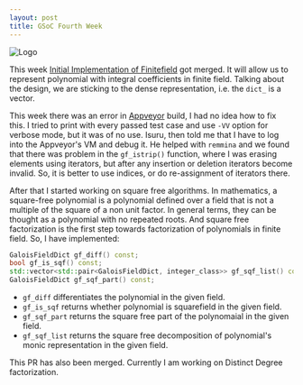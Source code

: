 ```yaml
---
layout: post
title: GSoC Fourth Week
---
```


![Logo](https://summerofcode.withgoogle.com/static/img/summer-of-code-logo.svg)

This week [Initial Implementation of Finitefield](https://github.com/symengine/symengine/pull/955) got merged. It will allow us to represent polynomial with integral coefficients in finite field.
Talking about the design, we are sticking to the dense representation, i.e. the `dict_` is a vector. 

This week there was an error in [Appveyor](https://ci.appveyor.com/) build, I had no idea how to fix this. I tried to print with every passed test case and use `-VV` option for verbose mode, but it was of no use.
Isuru, then told me that I have to log into the Appveyor's VM and debug it. He helped with `remmina` and we found that there was problem in the `gf_istrip()` function, where I was erasing elements using iterators, but after any insertion or deletion iterators become invalid. So, it is better to use indices, or do re-assignment of iterators there.

After that I started working on square free algorithms. In mathematics, a square-free polynomial is a polynomial defined over a field that is not a multiple of the square of a non unit factor. In general terms, they can be thought as a polynomial with no repeated roots.
And square free factorization is the first step towards factorization of polynomials in finite field.
So, I have implemented:

```C++
GaloisFieldDict gf_diff() const;
bool gf_is_sqf() const;
std::vector<std::pair<GaloisFieldDict, integer_class>> gf_sqf_list() const;
GaloisFieldDict gf_sqf_part() const;
```

- `gf_diff` differentiates the polynomial in the given field.
- `gf_is_sqf` returns whether polynomial is squarefield in the given field.
- `gf_sqf_part` returns the square free part of the polynomaial in the given field.
- `gf_sqf_list` returns the square free decomposition of polynomial's monic representation in the given field.

This PR has also been merged. Currently I am working on Distinct Degree factorization.
